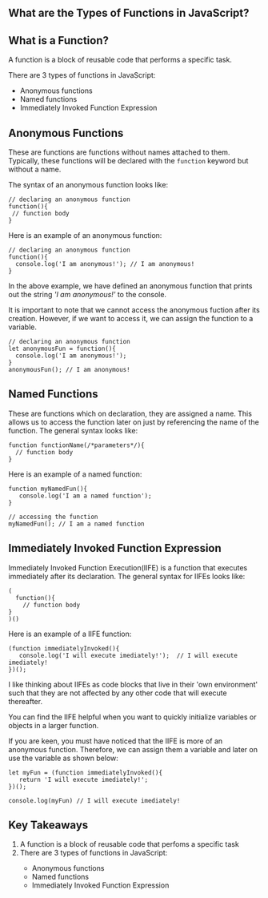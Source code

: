 ## What are the Types of Functions in JavaScript?

## What is a Function?
A function is a block of reusable code that performs a specific task.

There are 3 types of functions in JavaScript:
<ul>
<li>Anonymous functions</li>
<li>Named functions</li>
<li>Immediately Invoked Function Expression</li>
</ul>

## Anonymous Functions
These are functions are functions without names attached to them. Typically, these functions will be declared with the ```function``` keyword but without a name.

The syntax of an anonymous function looks like:
```
// declaring an anonymous function
function(){
 // function body
}
```
Here is an example of an anonymous function:
```
// declaring an anonymous function
function(){
  console.log('I am anonymous!'); // I am anonymous!
}
```
In the above example, we have defined an anonymous function that prints out the string *'I am anonymous!'* to the console.

It is important to note that we cannot access the anonymous fuction after its creation.  However, if we want to access it, we can assign the function to a variable.
```
// declaring an anonymous function
let anonymousFun = function(){
  console.log('I am anonymous!'); 
}
anonymousFun(); // I am anonymous!
```

## Named Functions
These are functions which on declaration, they are assigned a name. This allows us to access the function later on just by referencing the name of the function.
The general syntax looks like:

```
function functionName(/*parameters*/){
  // function body
}
``` 

Here is an example of a named function:
```
function myNamedFun(){
   console.log('I am a named function'); 
}

// accessing the function
myNamedFun(); // I am a named function

``` 


## Immediately Invoked Function Expression
Immediately Invoked Function Execution(IIFE) is a function that executes immediately after its declaration.
The general syntax for IIFEs looks like:

```
(
  function(){
    // function body
}
)()
``` 

Here is an example of a IIFE function:
```
(function immediatelyInvoked(){
   console.log('I will execute imediately!');  // I will execute imediately!
})();

``` 

I like thinking about IIFEs as code blocks that live in their 'own environment' such that they are not affected by any other code that will execute thereafter.

You can find the IIFE helpful when you want to quickly initialize variables or objects in a larger function.

If you are keen, you must have noticed that the IIFE is more of an anonymous function. Therefore, we can assign them a variable and later on use the variable as shown below:

```
let myFun = (function immediatelyInvoked(){
   return 'I will execute imediately!';  
})();

console.log(myFun) // I will execute imediately!
``` 

## Key Takeaways

<ol>
<li>A function is a block of reusable code that perfoms a specific task</li>
<li>There are 3 types of functions in JavaScript:</li>
  <ul>
<li>Anonymous functions</li>
<li>Named functions</li>
<li>Immediately Invoked Function Expression</li>
</ul>
</ol>








